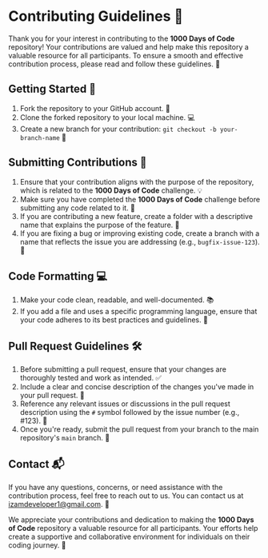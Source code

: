 # Contributing Guidelines 🚀

Thank you for your interest in contributing to the **1000 Days of Code** repository! Your contributions are valued and help make this repository a valuable resource for all participants. To ensure a smooth and effective contribution process, please read and follow these guidelines. 🙌 

## Getting Started 🚀

1. Fork the repository to your GitHub account. 🍴
2. Clone the forked repository to your local machine. 💻
3. Create a new branch for your contribution: `git checkout -b your-branch-name` 🌱

## Submitting Contributions 📝

1. Ensure that your contribution aligns with the purpose of the repository, which is related to the **1000 Days of Code** challenge. 💡
2. Make sure you have completed the **1000 Days of Code** challenge before submitting any code related to it. 💯
3. If you are contributing a new feature, create a folder with a descriptive name that explains the purpose of the feature. 📂
4. If you are fixing a bug or improving existing code, create a branch with a name that reflects the issue you are addressing (e.g., `bugfix-issue-123`). 🐞

## Code Formatting 💻

1. Make your code clean, readable, and well-documented. 📚
2. If you add a file and uses a specific programming language, ensure that your code adheres to its best practices and guidelines. 📝

## Pull Request Guidelines 🛠️

1. Before submitting a pull request, ensure that your changes are thoroughly tested and work as intended. ✅
2. Include a clear and concise description of the changes you've made in your pull request. 📝
3. Reference any relevant issues or discussions in the pull request description using the `#` symbol followed by the issue number (e.g., #123). 🔗
4. Once you're ready, submit the pull request from your branch to the main repository's `main` branch. 🚀

## Contact 📬

If you have any questions, concerns, or need assistance with the contribution process, feel free to reach out to us. You can contact us at izamdeveloper1@gmail.com. 📧

We appreciate your contributions and dedication to making the **1000 Days of Code** repository a valuable resource for all participants. Your efforts help create a supportive and collaborative environment for individuals on their coding journey. 👏
